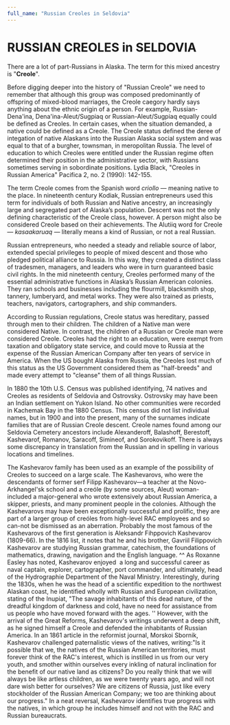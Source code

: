 ```yaml
---
full_name: "Russian Creoles in Seldovia"
---
```

# RUSSIAN CREOLES in SELDOVIA

There are a lot of part-Russians in Alaska. The term for this mixed
ancestry is "**Creole**". 

Before digging deeper into the history of "Russian Creole"  we need to remember that although this group was composed predominantly of offspring of mixed-blood marriages, the Creole caegory hardly says anything about the ethnic origin of a person.  For example, Russian-Dena'ina, Dena'ina-Aleut/Sugpiaq or Russian-Aleut/Sugpiaq equally could be defined as Creoles.  In certain cases, when the situation demanded, a native could be defined as a Creole.  The Creole status defined the deree of integation of native Alaskans into the Russian Alaska social system and was equal to that of a burgher, townsman, in meropolitan Russia.  The level of education to which Creoles were entitled under the Russian regime often determined their position in the administrative sector, with Russians sometimes serving in sobordinate positions. Lydia Black, "Creoles in Russian America" Pacifica 2, no. 2 (1990): 142-155.

The term Creole comes from the Spanish word *criollo* — meaning native
to the place. In nineteenth century Kodiak, Russian entrepreneurs used
this term for individuals of both Russian and Native ancestry, an
increasingly large and segregated part of Alaska’s population. Descent
was not the only defining characteristic of the Creole class, however. A
person might also be considered Creole based on their achievements. The
Alutiiq word for Creole — *kasaakaruaq* — literally means a kind of
Russian, or not a real Russian.

Russian entrepreneurs, who needed a steady and reliable source of labor,
extended special privileges to people of mixed descent and those who
pledged political alliance to Russia. In this way, they created a
distinct class of tradesmen, managers, and leaders who were in turn
guaranteed basic civil rights. In the mid nineteenth century, Creoles
performed many of the essential administrative functions in Alaska’s
Russian American colonies. They ran schools and businesses including the
flourmill, blacksmith shop, tannery, lumberyard, and metal works. They
were also trained as priests, teachers, navigators, cartographers, and
ship commanders.

According to Russian regulations, Creole status was hereditary, passed
through men to their children. The children of a Native man were
considered Native. In contrast, the children of a Russian or Creole man
were considered Creole. Creoles had the right to an education, were
exempt from taxation and obligatory state service, and could move to
Russia at the expense of the Russian American Company after ten years of
service in America. When the US bought Alaska from Russia, the Creoles
lost much of this status as the US Government considered them as
"half-breeds" and made every attempt to "cleanse" them of all things
Russian.

In 1880 the 10th U.S. Census was published identifying, 74 natives and
Creoles as residents of Seldovia and Ostrovsky. Ostrovsky may have been
an Indian settlement on Yukon Island. No other communities were recorded
in Kachemak Bay in the 1880 Census. This census did not list individual
names, but in 1900 and into the present, many of the surnames indicate
families that are of Russian Creole descent. Creole names found among
our Seldovia Cemetery ancestors include Alexanderoff, Balashoff,
Berestoff, Kashevarof, Romanov, Saracoff, Simineof, and Sorokovikoff.
There is always some discrepancy in translation from the Russian and in
spelling in various locations and timelines.

The Kashevarov family has been used as an example of the possibility of
Creoles to succeed on a large scale. The Kashevarovs, who were the
descendants of former serf Filipp Kashevarov—a teacher at the
Novo-Arkhangel'sk school and a creóle (by some sources, Aleut)
woman-included a major-general who wrote extensively about Russian
America, a skipper, priests, and many prominent people in the colonies.
Although the Kashevarovs may have been exceptionally successful and
prolific, they are part of a larger group of creóles from high-level RAC
employees and so can-not be dismissed as an aberration. Probably the
most famous of the Kashevarovs of the first generation is Aleksandr
Fihppovich Kashevarov (1809-66). In the 1816 list, it notes that he and
his brother, Gavriil Filippovich Kashevarov are studying Russian
grammar, catechism, the foundations of mathematics, drawing, navigation
and the English language. ^^ As Roxanne Easley has noted,
Kashevarov enjoyed  a long and successful career as naval captain,
explorer, cartographer, port commander, and ultimately, head of the
Hydrographie Department of the Naval Ministry. Interestingly, during the
1830s, when he was the head of a scientific expedition to the northwest
Alaskan coast, he identified wholly with Russian and European
civilization, stating of the Inupiat, "The savage inhabitants of this
dead nature, of the dreadful kingdom of darkness and cold, have no need
for assistance from us people who have moved forward with the ages. ''
However, with the arrival of the Great Reforms, Kashevarov's writings
underwent a deep shift, as he signed himself a Creole and defended the
inhabitants of Russian America. In an 1861 article in the reformist
journal, Morskoi Sbornik, Kashevarov challenged paternalistic views of
the natives, writing:"Is it possible that we, the natives of the Russian
American territories, must forever think of the RAC's interest, which is
instilled in us from our very youth, and smother within ourselves every
inkling of natural inclination for the benefit of our native land as
citizens? Do you really think that we will always be like artless
children, as we were twenty years ago, and will not dare wish better for
ourselves? We are citizens of Russia, just like every stockholder of the
Russian American Company; we too are thinking about our progress." In a
neat reversal, Kashevarov identifies true progress with the natives, in
which group he includes himself and not with the RAC and Russian
bureaucrats.
